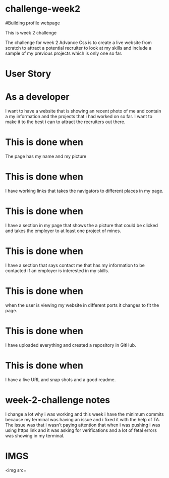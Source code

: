 # challenge-week2

#Building profile webpage

This is week 2 challenge

The challenge for week 2 Advance Css is to create a live website from scratch to attract a potential recruiter to look at my skills and include a sample of my previous projects which is only one so far.



# User Story 

# As a developer 
I want to have a website that is showing an recent photo of me and contain a my information and the projects that i had worked on so far. I want to make it to the best i can to attract the recruiters out there.

# This is done when 
The page has my name and my picture
# This is done when 
I have working links that takes the navigators to different places in my page.
# This is done when 
I have a section in my page that shows the a picture that could be clicked and takes the employer to at least one project of mines. 
# This is done when 
I have a section that says contact me that has my information to be contacted if an employer is interested in my skills. 
# This is done when 
when the user is viewing my website in different ports it changes to fit the page.
# This is done when 
I have uploaded everything and created a repository in GitHub.
# This is done when 
I have a live URL and snap shots and a good readme.







# week-2-challenge notes
I change a lot why i was working and this week i have the minimum commits because my terminal was having an issue and i fixed it with the help of TA. The issue was that i wasn't paying attention that when i was pushing i was using https link and it was asking for verifications and a lot of fetal errors was showing in my terminal.



# IMGS

<img
src= 


